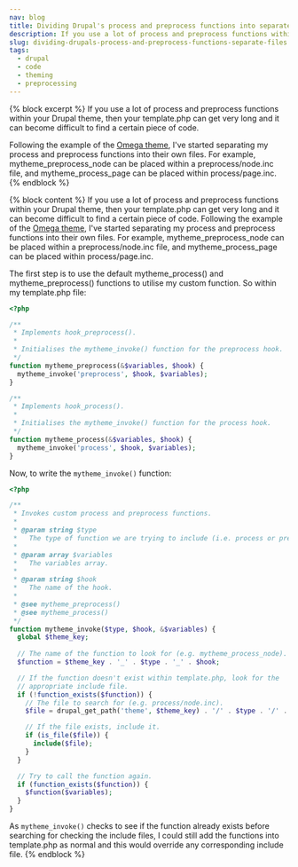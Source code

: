 ```yaml
---
nav: blog
title: Dividing Drupal's process and preprocess functions into separate files
description: If you use a lot of process and preprocess functions within your Drupal theme, then your template.php can get very long and it can become difficult to find a certain piece of code. Following the example of the Omega theme, I've started separating my process and preprocess functions into their own files.
slug: dividing-drupals-process-and-preprocess-functions-separate-files
tags:
  - drupal
  - code
  - theming
  - preprocessing
---
```

{% block excerpt %}
If you use a lot of process and preprocess functions within your Drupal theme, then your template.php can get very long and it can become difficult to find a certain piece of code.

Following the example of the [Omega theme](http://drupal.org/project/omega "The Omega theme on Drupal.org"), I've started separating my process and preprocess functions into their own files. For example, mytheme_preprocess_node can be placed within a preprocess/node.inc file, and mytheme_process_page can be placed within process/page.inc.
{% endblock %}

{% block content %}
If you use a lot of process and preprocess functions within your Drupal theme, then your template.php can get very long and it can become difficult to find a certain piece of code. Following the example of the [Omega theme](http://drupal.org/project/omega "The Omega theme on Drupal.org"), I've started separating my process and preprocess functions into their own files. For example, mytheme_preprocess_node can be placed within a preprocess/node.inc file, and mytheme_process_page can be placed within process/page.inc.

The first step is to use the default mytheme_process() and mytheme_preprocess() functions to utilise my custom function. So within my template.php file:

~~~php
<?php

/**
 * Implements hook_preprocess().
 * 
 * Initialises the mytheme_invoke() function for the preprocess hook.
 */
function mytheme_preprocess(&$variables, $hook) {
  mytheme_invoke('preprocess', $hook, $variables);
}

/**
 * Implements hook_process().
 * 
 * Initialises the mytheme_invoke() function for the process hook.
 */
function mytheme_process(&$variables, $hook) {
  mytheme_invoke('process', $hook, $variables);
}
~~~

Now, to write the `mytheme_invoke()` function:

~~~php
<?php

/**
 * Invokes custom process and preprocess functions.
 *
 * @param string $type
 *   The type of function we are trying to include (i.e. process or preprocess).
 *
 * @param array $variables
 *   The variables array.
 *
 * @param string $hook
 *   The name of the hook.
 *   
 * @see mytheme_preprocess()   
 * @see mytheme_process()
 */
function mytheme_invoke($type, $hook, &$variables) {
  global $theme_key;
  
  // The name of the function to look for (e.g. mytheme_process_node).
  $function = $theme_key . '_' . $type . '_' . $hook;

  // If the function doesn't exist within template.php, look for the 
  // appropriate include file.
  if (!function_exists($function)) {
    // The file to search for (e.g. process/node.inc).
    $file = drupal_get_path('theme', $theme_key) . '/' . $type . '/' . $type . '-' . str_replace('_', '-', $hook) . '.inc';

    // If the file exists, include it.
    if (is_file($file)) {
      include($file);
    }
  }

  // Try to call the function again.
  if (function_exists($function)) {
    $function($variables);
  }
}
~~~

As `mytheme_invoke()` checks to see if the function already exists before searching for checking the include files, I could still add the functions into template.php as normal and this would override any corresponding include file.
{% endblock %}
